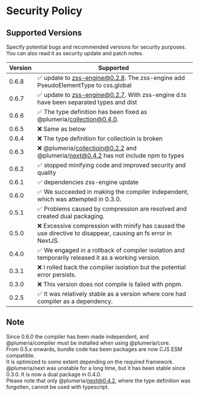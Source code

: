 # Security Policy

## Supported Versions

Specify potential bugs and recommended versions for security purposes.
You can also read it as security update and patch notes.

| Version | Supported          |
| ------- | ------------------ |
| 0.6.8   | :white_check_mark: update to zss-engine@0.2.8. The zss-engine add PseudoElementType to css.global |
| 0.6.7   | :white_check_mark: update to zss-engine@0.2.7. With zss-engine d.ts have been separated types and dist |
| 0.6.6   | :white_check_mark: The type definition has been fixed as @plumeria/collection@0.4.0. |
| 0.6.5   | :x: Same as below |
| 0.6.4   | :x: The type definition for collectioin is broken |
| 0.6.3   | :x: @plumeria/collectioin@0.2.2 and @plumeria/next@0.4.2 has not include npm to types |
| 0.6.2   | :white_check_mark: stopped minifying code and improved security and quality |
| 0.6.1   | :white_check_mark: dependencies zss-engine update |
| 0.6.0   | :white_check_mark: We succeeded in making the compiler independent, which was attempted in 0.3.0.|
| 0.5.1   | :white_check_mark: Problems caused by compression are resolved and created dual packaging. |
| 0.5.0   | :x: Excessive compression with minify has caused the use directive to disappear, causing an fs error in NextJS. |
| 0.4.0   | :white_check_mark: We engaged in a rollback of compiler isolation and temporarily released it as a working version.| 
| 0.3.1   | :x: I rolled back the compiler isolation but the potential error persists.|
| 0.3.0   | :x: This version does not compile is failed with pnpm.|
| 0.2.5   | :white_check_mark: It was relatively stable as a version where core had compiler as a dependency.| 

## Note
Since 0.6.0 the compiler has been made independent, and @plumeria/compiler must be installed when using @plumeria/core.  
From 0.5.x onwards, bundle code has been packages are now CJS ESM compatible.  
It is optimized to some extent depending on the required framework.  
@plumeria/next was unstable for a long time, but it has been stable since 0.3.0. It is now a dual package in 0.4.0.  
Please note that only @plumeria/next@0.4.2, where the type definition was forgotten, cannot be used with typescript.

